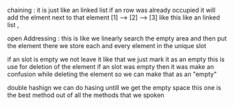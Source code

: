 chaining : it is just like an linked list if an row was already occupied it will add the elment next to that element [1] --> [2] --> [3] like this like an linked list ,


open Addressing : this is like we linearly search the empty area and then put the element there we store each and every element in the unique slot 

if an slot is empty we not leave it like that we just mark it as an empty this is use for deletion of the element if an slot was empty then it was make an confusion while deleting the element so we can make that as an "empty"


double hashign we can do hasing untill we get the empty space this one is the best method out of all the methods that we spoken 
